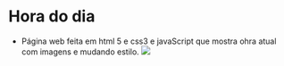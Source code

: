 # Hora do dia

* Página web feita em html 5 e css3 e javaScript que mostra ohra atual com imagens e mudando estilo.
![](https://media2.giphy.com/media/v1.Y2lkPTc5MGI3NjExdTNkM2h2ajhvZ3liYWJldndyeG1ocTUxcmd4a295Yjl6d3R1MWNxbCZlcD12MV9pbnRlcm5hbF9naWZfYnlfaWQmY3Q9Zw/cccmofBoNE9qN2ID2L/giphy.gif)






